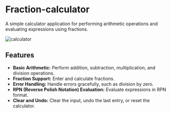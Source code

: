 # Fraction-calculator

A simple calculator application for performing arithmetic operations and evaluating expressions using fractions.

![calculator](https://github.com/tomas6446/fraction-calculator/assets/77100735/f5e1b5df-38c3-424f-85fa-2a4c65ca03b8)

## Features

- **Basic Arithmetic:** Perform addition, subtraction, multiplication, and division operations.
- **Fraction Support:** Enter and calculate fractions.
- **Error Handling:** Handle errors gracefully, such as division by zero.
- **RPN (Reverse Polish Notation) Evaluation:** Evaluate expressions in RPN format.
- **Clear and Undo:** Clear the input, undo the last entry, or reset the calculator.
